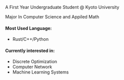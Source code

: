 
A First Year Undergraduate Student @ Kyoto University

Major In Computer Science and Appiled Math

#### Most Used Language: 

+ Rust/C++/Python

#### Currently interested in:
 
+  Discrete Optimization
+  Computer Network
+  Machine Learning Systems
